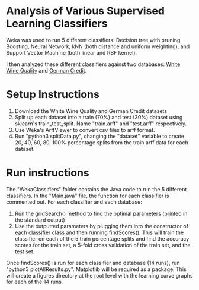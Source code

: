# Analysis of Various Supervised Learning Classifiers

Weka was used to run 5 different classifiers: Decision tree with pruning, Boosting, Neural Network, kNN (both distance and uniform weighting), and Support Vector Machine (both linear and RBF kernel).

I then analyzed these different classifiers against two databases: [White Wine Quality](http://archive.ics.uci.edu/ml/datasets/Wine) and [German Credit](https://archive.ics.uci.edu/ml/datasets/statlog+%28german+credit+data%29).

# Setup Instructions
1. Download the White Wine Quality and German Credit datasets
2. Split up each dataset into a train (70%) and test (30%) dataset using sklearn's train_test_split. Name "train.arff" and "test.arff" respectively.
3. Use Weka's ArffViewer to convert csv files to arff format.
4. Run "python3 splitData.py", changing the "dataset" variable to create 20, 40, 60, 80, 100% percentage splits from the train.arff data for each dataset.

# Run instructions
The "WekaClassifiers" folder contains the Java code to run the 5 different classifiers. In the "Main.java" file, the function for each classifier is commented out.
For each classifier and each database:
1. Run the gridSearch() method to find the optimal parameters (printed in the standard output) 
2. Use the outputted parameters by plugging them into the constructor of each classifier class and then running findScores(). This will train the classifier on each of the 5 train percentage splits and find the accuracy scores for the train set, a 5-fold cross validation of the train set, and the test set.

Once findScores() is run for each classifier and database (14 runs), run "python3 plotAllResults.py". Matplotlib will be required as a package. This will create a figures directory at the root level with the learning curve graphs for each of the 14 runs.